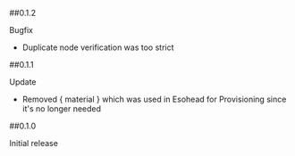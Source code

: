 ##0.1.2

Bugfix
- Duplicate node verification was too strict

##0.1.1

Update
- Removed { material } which was used in Esohead for Provisioning since it's no longer needed

##0.1.0

Initial release
